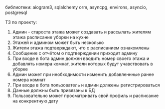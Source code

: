 библиотеки: aiogram3, sqlalchemy orm, asyncpg, environs, asyncio, postgresql

ТЗ по проекту:
1. Админ - староста этажа может создавать и рассылать жителям этажа расписание уборки на кухне
2. Этажей и админом может быть несколько
3. Жители этажа подтверждают, что с расписанием ознакомлены
4. Сообщение с отчётом о подтверждении приходит админу
5. При входе в бота админ должен вводить номер своего этажа и добавлять номера комнат, жители которых будут учавствовать в уборке
6. Админ может при необходимости изменить добавленнные ранее номера комнат
7. При входе в бота пользователь и админ должены регистрироваться
8. Данные должны быть привязаны к БД
9. Пользовательно может просматривать свой профиль и расписание на конкрентную дату
